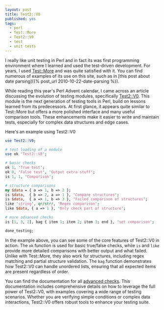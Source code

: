```yaml
---
layout: post
title: Test2::V0
published: yes
tags:
  - perl
  - Test::More
  - Test2::V0
  - test
  - unit tests
---
```

I really like unit testing in Perl and in fact its was first programming environment where I learned and used the test-driven development. For years, I used [Test::More][1] and was quite satisfied with it. You can find numerous of examples of its use on this site, such as in [this post about date parsing]({% post_url 2010-10-22-date-parsing %}).

While reading this year's Perl Advent calendar, I came across an article discussing the evolution of testing modules, specifically [Test2::V0][2]. This module is the next generation of testing tools in Perl, build on lessons learned from its predecessors. At first glance, it appears quite  similar to Test::More but offers a more polished interface and many useful comparison tools. These enhancements make it easier to write and maintain tests, especially for complex data structures and edge cases.

Here's an example using Test2::V0

```perl
use Test2::V0;

# test loading of a module
use ok 'Test2::V0';

# basic checks
ok 1, 'True test';
ok 0, 'False test', 'Output extra stuff';
is 1, 1, 'Comparison';

# structure comparisons
my $data = { a => 1, b => 2 };
is $data,  { b => 2, a => 1 }, 'Compare structures';
is $data,  { a => 1, b => 3 }, 'Failed comparison of structures';
like 'string', qr/str/, 'Regex comparison';
like $data, { a => 1 }, 'Only check part of structure';

# more advanced checks
is [1, 3, 2], bag { item 1; item 2; item 3; end }, 'set comparison';

done_testing;
```

In the example above, you can see some of the core features of Test2::V0 in action. The `ok` function is used for basic true/false checks, while `is` and `like` provide more detailed comparisons with better output and what failed. Unlike with Test::More, they also work for structures, including regex matching and partial structure validation. The `bag` function demonstrates how Test2::V0 can handle unordered lists, ensuring that all expected items are present regardless of order.

You can find the documentation for all [advanced checks][3]. This documentation includes comprehensive details on how to leverage the full power of Test2::V0, with examples covering a wide range of testing scenarios. Whether you are verifying simple conditions or complex data interactions, Test2::V0 offers robust tools to enhance your testing suite.

[1]: https://metacpan.org/pod/Test::More
[2]: https://perladvent.org/2023/2023-12-15.html
[3]: https://metacpan.org/pod/Test2::Tools::Compare
